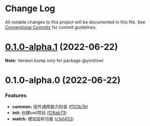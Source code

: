 # Change Log

All notable changes to this project will be documented in this file.
See [Conventional Commits](https://conventionalcommits.org) for commit guidelines.

# [0.1.0-alpha.1](https://github.com/yiird/yiird-mono/compare/@yiird/owl@0.1.0-alpha.0...@yiird/owl@0.1.0-alpha.1) (2022-06-22)

**Note:** Version bump only for package @yiird/owl





# 0.1.0-alpha.0 (2022-06-22)


### Features

* **common:** 组件通用能力封装 ([f103b7b](https://github.com/yiird/yiird-mono/commit/f103b7ba396de6338f9d00a28bb23e0663a6c2d9))
* **init:** 创建owl项目 ([f28ab73](https://github.com/yiird/yiird-mono/commit/f28ab736a80c930871be7a93b13a70940bfe0a19))
* **watch:** 增加监听功能 ([c1a1453](https://github.com/yiird/yiird-mono/commit/c1a14530f54251d48aa04aff081af9a9a33e0758))
